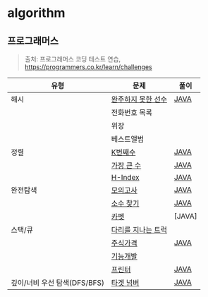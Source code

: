 # algorithm

## 프로그래머스
>출처: 프로그래머스 코딩 테스트 연습, https://programmers.co.kr/learn/challenges

|유형|문제|풀이|
|------|---|---|
|해시|[완주하지 못한 선수](https://programmers.co.kr/learn/courses/30/lessons/42576)|[JAVA](https://github.com/sangminK/algorithm/blob/main/programmers/lv1_player.java) |
| |전화번호 목록| |
| |위장| |
| |베스트앨범| |
|정렬|[K번째수](https://programmers.co.kr/learn/courses/30/lessons/42748)|[JAVA](https://github.com/sangminK/algorithm/blob/main/programmers/lv1_k_sort.java)|
| |[가장 큰 수](https://programmers.co.kr/learn/courses/30/lessons/42746)|[JAVA](https://github.com/sangminK/algorithm/blob/main/programmers/lv2_max_number.java)|
| |[H-Index](https://programmers.co.kr/learn/courses/30/lessons/42747)|[JAVA](https://github.com/sangminK/algorithm/blob/main/programmers/lv2_h_index.java)|
|완전탐색|[모의고사](https://programmers.co.kr/learn/courses/30/lessons/42840)|[JAVA](https://github.com/sangminK/algorithm/blob/main/programmers/lv1_mock_test.java)|
| |[소수 찾기](https://programmers.co.kr/learn/courses/30/lessons/42839)|[JAVA](https://github.com/sangminK/algorithm/blob/main/programmers/lv2_prime_number.java)|
| |[카펫](https://programmers.co.kr/learn/courses/30/lessons/42842)|[JAVA] |
|스택/큐|[다리를 지나는 트럭](https://programmers.co.kr/learn/courses/30/lessons/42583)| |
| |[주식가격](https://programmers.co.kr/learn/courses/30/lessons/42584)|[JAVA](https://github.com/sangminK/algorithm/blob/main/programmers/lv2_stock_price.java)|
| |[기능개발](https://programmers.co.kr/learn/courses/30/lessons/42586)| |
| |[프린터](https://programmers.co.kr/learn/courses/30/lessons/42587)|[JAVA](https://github.com/sangminK/algorithm/blob/main/programmers/lv2_printer.java)|
|깊이/너비 우선 탐색(DFS/BFS)|[타겟 넘버](https://programmers.co.kr/learn/courses/30/lessons/43165)|[JAVA](https://github.com/sangminK/algorithm/blob/main/programmers/lv2_target_number.java)|
